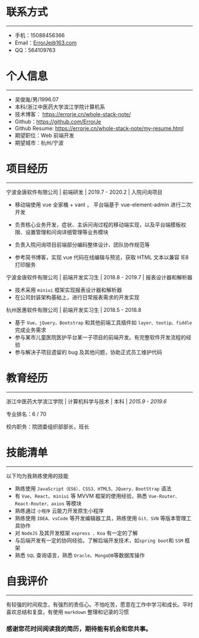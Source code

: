 # 联系方式

------

- 手机：15088456366
- Email：ErrorJe@163.com
- QQ：564109763



# 个人信息

------

- 吴俊胤/男/1996.07
- 本科/浙江中医药大学滨江学院计算机系
- 技术博客： https://errorje.cn/whole-stack-note/ 
- Github：https://github.com/ErrorJe
- Github Resume:  https://errorje.cn/whole-stack-note/my-resume.html 
- 期望职位：Web 前端开发
- 期望城市：杭州/宁波



# 项目经历

------

宁波金唐软件有限公司 | 前端研发 | 2019.7 - 2020.2 | 入院问询项目

- 移动端使用 vue 全家桶 + vant ， 平台端基于 vue-element-admin 进行二次开发

- 负责核心业务开发，症状、主诉问询过程的移动端实现，以及平台端模板权限、设置管理和问询详细管理等业务模块

- 负责入院问询项目前端部分编码整体设计、团队协作规范等
- 参考简书博客，实现 vue 代码在线编辑与预览，获取 HTML 文本以兼容 IE8 打印服务



宁波金唐软件有限公司 | 前端开发实习生 | 2018.8 - 2019.7 | 报表设计器和解析器

- 技术采用 `miniui` 框架实现报表设计器和解析器
- 在公司封装架构基础上，进行日常报表需求的开发实现



杭州医惠软件有限公司 | 前端开发实习生 | 2018.5 - 2018.8

- 基于 `Vue，jQuery，Bootstrap` 和其他前端工具插件如 `layer、tootip、fiddle` 完成业务需求
- 参与某市儿童医院医护平台某一子项目的前端开发。有完整软件开发流程的经验
- 参与解决子项目遗留的 bug 及其他问题，协助正式员工维护代码



# 教育经历

------

浙江中医药大学滨江学院 | 计算机科学与技术 | 本科 | *2015.9 - 2019.6*

专业排名：6 / 70

校内职务：院团委组织部部长，班长



# 技能清单

------

以下均为我熟练使用的技能

- 熟练使用  `JavaScript（ES6）、CSS3、HTML5、JQuery、BootStrap` 语法
- 有 `Vue`、`React`、`miniui` 等 MVVM 框架的使用经验，熟悉 `Vue-Router、React-Router、axios` 等模块
- 熟练通过 `小程序` 云能力开发原生小程序
- 熟练使用 `IDEA、vsCode` 等开发编辑器工具，熟练使用 `Git、SVN` 等版本管理工具协作
- 对 `NodeJS` 及其开发框架 `express 、Koa` 有一定的了解
- 与后端开发有一定的协同经验。了解后端开发技术，如`spring boot`和 `SSM` 框架
- 熟悉 `SQL` 查询语言，熟悉 `Oracle`、`MongoDB`等数据库操作



# 自我评价

------

有较强的时间观念，有强烈的责任心。不怕吃苦，愿意在工作中学习和成长。平时喜欢总结和复盘，有使用 `markdown` 整理和记录的习惯



### 感谢您花时间阅读我的简历，期待能有机会和您共事。